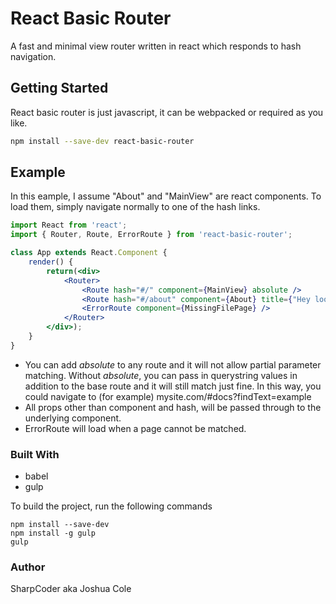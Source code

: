 # React Basic Router
A fast and minimal view router written in react which responds to hash navigation.

## Getting Started

React basic router is just javascript, it can be webpacked or required as you like.

```bash
npm install --save-dev react-basic-router
```

## Example

In this eample, I assume "About" and "MainView" are react components. To load them, simply navigate normally to one of the hash links.

```jsx
import React from 'react';
import { Router, Route, ErrorRoute } from 'react-basic-router';

class App extends React.Component {
	render() {
		return(<div>
			<Router>
				<Route hash="#/" component={MainView} absolute />
				<Route hash="#/about" component={About} title={"Hey look, I can pass props"} />
				<ErrorRoute component={MissingFilePage} />
			</Router>
		</div>);
	}
}
```

* You can add _absolute_ to any route and it will not allow partial parameter matching. Without _absolute_, you can pass in querystring values in addition to the base route and it will still match just fine. In this way, you could navigate to (for example) mysite.com/#docs?findText=example
* All props other than component and hash, will be passed through to the underlying component.
* ErrorRoute will load when a page cannot be matched.



### Built With

* babel
* gulp

To build the project, run the following commands
```shell
npm install --save-dev
npm install -g gulp
gulp
```


### Author

SharpCoder aka Joshua Cole
